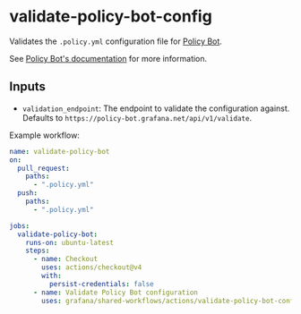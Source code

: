 # validate-policy-bot-config

Validates the `.policy.yml` configuration file for [Policy Bot](https://github.com/palantir/policy-bot).

See [Policy Bot's documentation](https://github.com/palantir/policy-bot?tab=readme-ov-file#configuration) for more information.

## Inputs

- `validation_endpoint`: The endpoint to validate the configuration against. Defaults to `https://policy-bot.grafana.net/api/v1/validate`.

Example workflow:

<!-- x-release-please-start-version -->

```yaml
name: validate-policy-bot
on:
  pull_request:
    paths:
      - ".policy.yml"
  push:
    paths:
      - ".policy.yml"

jobs:
  validate-policy-bot:
    runs-on: ubuntu-latest
    steps:
      - name: Checkout
        uses: actions/checkout@v4
        with:
          persist-credentials: false
      - name: Validate Policy Bot configuration
        uses: grafana/shared-workflows/actions/validate-policy-bot-config@validate-policy-bot-config-v1.1.0
```

<!-- x-release-please-end-version -->
